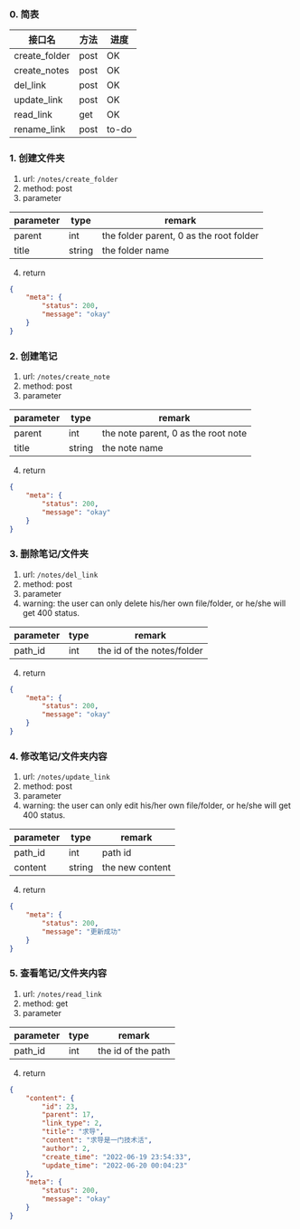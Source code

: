 ### 0. 简表

| 接口名        | 方法 | 进度  |
| ------------- | ---- | ----- |
| create_folder | post | OK    |
| create_notes  | post | OK    |
| del_link      | post | OK    |
| update_link   | post | OK    |
| read_link     | get  | OK    |
| rename_link   | post | to-do |

### 1. 创建文件夹
1. url: `/notes/create_folder`
2. method: post 
3. parameter

| parameter | type   | remark                                  |
| --------- | ------ | --------------------------------------- |
| parent    | int    | the folder parent, 0 as the root folder |
| title     | string | the folder name                         |

4. return
```json
{
    "meta": {
        "status": 200,
        "message": "okay"
    }
}
```

### 2. 创建笔记
1. url: `/notes/create_note`
2. method: post
3. parameter

| parameter | type   | remark                              |
| --------- | ------ | ----------------------------------- |
| parent    | int    | the note parent, 0 as the root note |
| title     | string | the note name                       |

4. return
```json
{
    "meta": {
        "status": 200,
        "message": "okay"
    }
}
```
### 3. 删除笔记/文件夹
1. url: `/notes/del_link`
2. method: post
3. parameter
4. warning: the user can only delete his/her own file/folder, or he/she will get 400 status.


| parameter | type | remark                     |
| --------- | ---- | -------------------------- |
| path_id   | int  | the id of the notes/folder |

4. return
```json
{
    "meta": {
        "status": 200,
        "message": "okay"
    }
}
```

### 4. 修改笔记/文件夹内容
1. url: `/notes/update_link`
2. method: post
3. parameter
4. warning: the user can only edit his/her own file/folder, or he/she will get 400 status.

| parameter | type   | remark          |
| --------- | ------ | --------------- |
| path_id   | int    | path id         |
| content   | string | the new content |

4. return 

```json
{
    "meta": {
        "status": 200,
        "message": "更新成功"
    }
}
```

### 5. 查看笔记/文件夹内容
1. url: `/notes/read_link`
2. method: get
3. parameter

| parameter | type | remark             |
| --------- | ---- | ------------------ |
| path_id   | int  | the id of the path |

4. return
```json
{
    "content": {
        "id": 23,
        "parent": 17,
        "link_type": 2,
        "title": "求导",
        "content": "求导是一门技术活",
        "author": 2,
        "create_time": "2022-06-19 23:54:33",
        "update_time": "2022-06-20 00:04:23"
    },
    "meta": {
        "status": 200,
        "message": "okay"
    }
}
```


